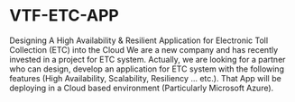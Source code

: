 # VTF-ETC-APP
Designing A High Availability &amp; Resilient Application for Electronic Toll Collection (ETC) into the Cloud
We are a new company and has recently invested in a project for ETC system. Actually, we are looking for a partner who can design, develop an application for ETC system with the following features (High Availability, Scalability, Resiliency ... etc.). That App will be deploying in a Cloud based environment (Particularly Microsoft Azure).
